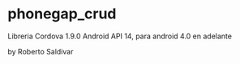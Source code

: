 phonegap_crud
=============

Libreria Cordova 1.9.0
Android API 14, para android 4.0 en adelante

by Roberto Saldivar

